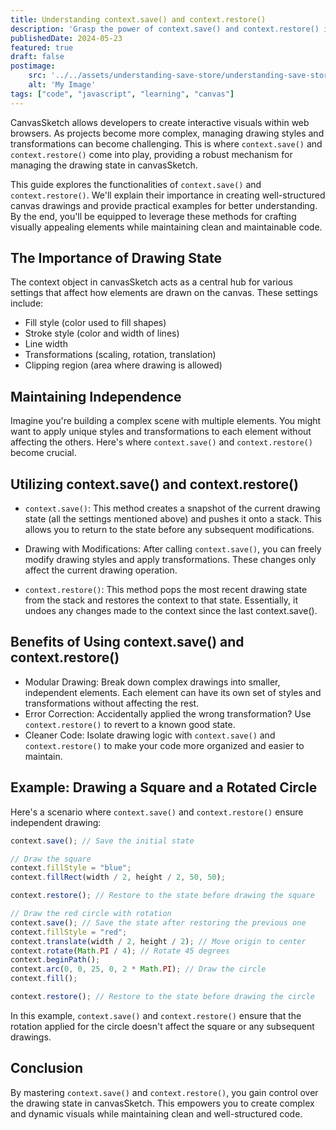 ```yaml
---
title: Understanding context.save() and context.restore()
description: 'Grasp the power of context.save() and context.restore() in canvasSketch. These methods ensure modular drawing, maintain code clarity, and simplify complex visuals.'
publishedDate: 2024-05-23
featured: true
draft: false
postimage:
    src: '../../assets/understanding-save-store/understanding-save-store.jpg'
    alt: 'My Image'
tags: ["code", "javascript", "learning", "canvas"]
---
```

CanvasSketch allows developers to create interactive visuals within web browsers. As projects become more complex, managing drawing styles and transformations can become challenging. This is where `context.save()` and `context.restore()` come into play, providing a robust mechanism for managing the drawing state in canvasSketch.

This guide explores the functionalities of `context.save()` and `context.restore()`. We'll explain their importance in creating well-structured canvas drawings and provide practical examples for better understanding. By the end, you'll be equipped to leverage these methods for crafting visually appealing elements while maintaining clean and maintainable code.

## The Importance of Drawing State
The context object in canvasSketch acts as a central hub for various settings that affect how elements are drawn on the canvas. These settings include:

- Fill style (color used to fill shapes)
- Stroke style (color and width of lines)
- Line width
- Transformations (scaling, rotation, translation)
- Clipping region (area where drawing is allowed)

## Maintaining Independence
Imagine you're building a complex scene with multiple elements. You might want to apply unique styles and transformations to each element without affecting the others. Here's where `context.save()` and `context.restore()` become crucial.

## Utilizing context.save() and context.restore()

- `context.save()`: This method creates a snapshot of the current drawing state (all the settings mentioned above) and pushes it onto a stack. This allows you to return to the state before any subsequent modifications.

- Drawing with Modifications: After calling `context.save()`, you can freely modify drawing styles and apply transformations. These changes only affect the current drawing operation.

- `context.restore()`: This method pops the most recent drawing state from the stack and restores the context to that state. Essentially, it undoes any changes made to the context since the last context.save().

## Benefits of Using context.save() and context.restore()

- Modular Drawing: Break down complex drawings into smaller, independent elements. Each element can have its own set of styles and transformations without affecting the rest.
- Error Correction: Accidentally applied the wrong transformation? Use `context.restore()` to revert to a known good state.
- Cleaner Code: Isolate drawing logic with `context.save()` and `context.restore()` to make your code more organized and easier to maintain.

## Example: Drawing a Square and a Rotated Circle
Here's a scenario where `context.save()` and `context.restore()` ensure independent drawing:

```js
context.save(); // Save the initial state

// Draw the square
context.fillStyle = "blue";
context.fillRect(width / 2, height / 2, 50, 50);

context.restore(); // Restore to the state before drawing the square

// Draw the red circle with rotation
context.save(); // Save the state after restoring the previous one
context.fillStyle = "red";
context.translate(width / 2, height / 2); // Move origin to center
context.rotate(Math.PI / 4); // Rotate 45 degrees
context.beginPath();
context.arc(0, 0, 25, 0, 2 * Math.PI); // Draw the circle
context.fill();

context.restore(); // Restore to the state before drawing the circle
```
In this example, `context.save()` and `context.restore()` ensure that the rotation applied for the circle doesn't affect the square or any subsequent drawings.

## Conclusion
By mastering `context.save()` and `context.restore()`, you gain control over the drawing state in canvasSketch. This empowers you to create complex and dynamic visuals while maintaining clean and well-structured code.
